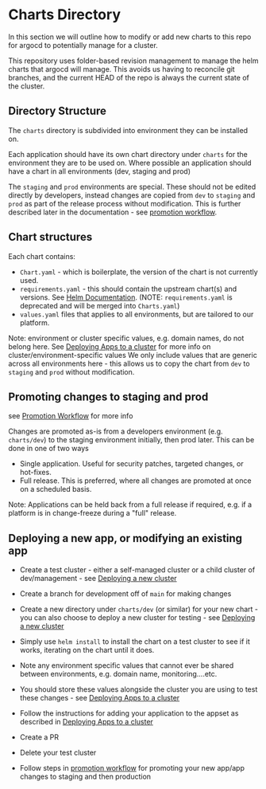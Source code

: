 # Charts Directory

In this section we will outline how to modify or add new charts to this repo for argocd to potentially manage for a cluster.

This repository uses folder-based revision management to manage the helm charts that argocd will manage. This avoids
us having to reconcile git branches, and the current HEAD of the repo is always the current state of the cluster.

## Directory Structure
The `charts` directory is subdivided into environment they can be installed on. 

Each application should have its own chart directory under `charts` for the environment they are to be used on. 
Where possible an application should have a chart in all environments (dev, staging and prod)

The `staging` and `prod` environments are special. These should not be edited directly by developers, instead changes are
copied from `dev` to `staging` and `prod` as part of the release process without modification. This is further described later in the documentation - see [promotion workflow](promotion.md).

## Chart structures
Each chart contains:

- `Chart.yaml` - which is boilerplate, the version of the chart is not currently used.
- `requirements.yaml` - this should contain the upstream chart(s) and versions. See [Helm Documentation](https://v2.helm.sh/docs/developing_charts/#managing-dependencies-with-requirements-yaml). (NOTE: `requirements.yaml` is deprecated and will be merged into `Charts.yaml`)
- `values.yaml` files that applies to all environments, but are tailored to our platform.

Note: environment or cluster specific values, e.g. domain names, do not belong here. See [Deploying Apps to a cluster](deploying-apps.md) for more info on cluster/environment-specific values
We only include values that are generic across all environments here - this allows us to copy the chart from `dev` to `staging` and `prod` without modification.

## Promoting changes to staging and prod

see [Promotion Workflow](promotion.md) for more info

Changes are promoted as-is from a developers environment (e.g. `charts/dev`) to the staging environment initially, then prod later.
This can be done in one of two ways

- Single application. Useful for security patches, targeted changes, or hot-fixes.
- Full release. This is preferred, where all changes are promoted at once on a scheduled basis.

Note: Applications can be held back from a full release if required, e.g. if a platform is in change-freeze during a "full" release.

## Deploying a new app, or modifying an existing app

- Create a test cluster - either a self-managed cluster or a child cluster of dev/management - see [Deploying a new cluster](clusters.md)

- Create a branch for development off of `main` for making changes

- Create a new directory under `charts/dev` (or similar) for your new chart - you can also choose to deploy a new cluster for testing - see [Deploying a new cluster](clusters.md)

- Simply use `helm install` to install the chart on a test cluster to see if it works, iterating on the chart until it does.

- Note any environment specific values that cannot ever be shared between environments, e.g. domain name, monitoring....etc. 

- You should store these values alongside the cluster you are using to test these changes - see [Deploying Apps to a cluster](deploying-apps.md)

- Follow the instructions for adding your application to the appset as described in [Deploying Apps to a cluster](deploying-apps.md)

- Create a PR

- Delete your test cluster

- Follow steps in [promotion workflow](promotion.md) for promoting your new app/app changes to staging and then production